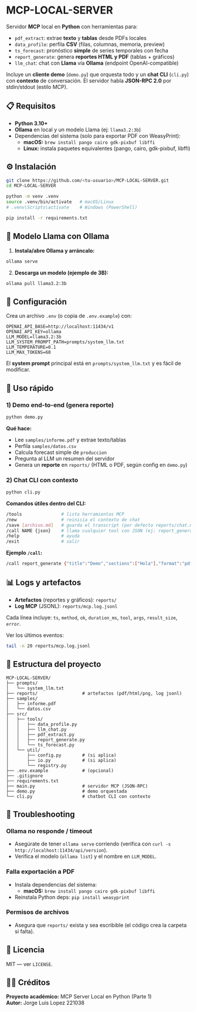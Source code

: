 # MCP-LOCAL-SERVER

Servidor **MCP** local en **Python** con herramientas para:

* `pdf_extract`: extrae **texto** y **tablas** desde PDFs locales
* `data_profile`: perfila **CSV** (filas, columnas, memoria, preview)
* `ts_forecast`: pronóstico **simple** de series temporales con fecha
* `report_generate`: genera **reportes HTML y PDF** (tablas + gráficos)
* `llm_chat`: chat con **Llama** vía **Ollama** (endpoint OpenAI-compatible)

Incluye un **cliente demo** (`demo.py`) que orquesta todo y un **chat CLI** (`cli.py`) con **contexto** de conversación. El servidor habla **JSON-RPC 2.0** por stdin/stdout (estilo MCP).

## 📋 Requisitos

* **Python 3.10+**
* **Ollama** en local y un modelo Llama (ej: `llama3.2:3b`)
* Dependencias del sistema (solo para exportar PDF con WeasyPrint):
  * **macOS:** `brew install pango cairo gdk-pixbuf libffi`
  * **Linux:** instala paquetes equivalentes (pango, cairo, gdk-pixbuf, libffi)

## ⚙️ Instalación

```bash
git clone https://github.com/<tu-usuario>/MCP-LOCAL-SERVER.git
cd MCP-LOCAL-SERVER

python -m venv .venv
source .venv/bin/activate   # macOS/Linux
# .venv\Scripts\activate    # Windows (PowerShell)

pip install -r requirements.txt
```

## 🦙 Modelo Llama con Ollama

1. **Instala/abre Ollama y arráncalo:**

```bash
ollama serve
```

2. **Descarga un modelo (ejemplo de 3B):**

```bash
ollama pull llama3.2:3b
```

## 🔧 Configuración

Crea un archivo `.env` (o copia de `.env.example`) con:

```env
OPENAI_API_BASE=http://localhost:11434/v1
OPENAI_API_KEY=ollama
LLM_MODEL=llama3.2:3b
LLM_SYSTEM_PROMPT_PATH=prompts/system_llm.txt
LLM_TEMPERATURE=0.1
LLM_MAX_TOKENS=60
```

El **system prompt** principal está en `prompts/system_llm.txt` y es fácil de modificar.

## 🚀 Uso rápido

### 1) Demo end-to-end (genera reporte)

```bash
python demo.py
```

**Qué hace:**
* Lee `samples/informe.pdf` y extrae texto/tablas
* Perfila `samples/datos.csv`
* Calcula forecast simple de `produccion`
* Pregunta al LLM un resumen del servidor
* Genera un **reporte** en `reports/` (HTML o PDF, según config en `demo.py`)

### 2) Chat CLI con contexto

```bash
python cli.py
```

**Comandos útiles dentro del CLI:**

```bash
/tools               # lista herramientas MCP
/new                 # reinicia el contexto de chat
/save [archivo.md]   # guarda el transcript (por defecto reports/chat.md)
/call NAME {json}    # llama cualquier tool con JSON (ej: report_generate)
/help                # ayuda
/exit                # salir
```

**Ejemplo `/call`:**

```bash
/call report_generate {"title":"Demo","sections":["Hola"],"format":"pdf"}
```

## 📊 Logs y artefactos

* **Artefactos** (reportes y gráficos): `reports/`
* **Log MCP** (JSONL): `reports/mcp.log.jsonl`

Cada línea incluye: `ts`, `method`, `ok`, `duration_ms`, `tool`, `args`, `result_size`, `error`.

Ver los últimos eventos:

```bash
tail -n 20 reports/mcp.log.jsonl
```

## 📂 Estructura del proyecto

```
MCP-LOCAL-SERVER/
├── prompts/
│   └── system_llm.txt
├── reports/                 # artefactos (pdf/html/png, log jsonl)
├── samples/
│   ├── informe.pdf
│   └── datos.csv
├── src/
│   ├── tools/
│   │   ├── data_profile.py
│   │   ├── llm_chat.py
│   │   ├── pdf_extract.py
│   │   ├── report_generate.py
│   │   └── ts_forecast.py
│   └── util/
│       ├── config.py        # (si aplica)
│       ├── io.py            # (si aplica)
│       └── registry.py
├── .env.example             # (opcional)
├── .gitignore
├── requirements.txt
├── main.py                  # servidor MCP (JSON-RPC)
├── demo.py                  # demo orquestada
└── cli.py                   # chatbot CLI con contexto
```

## 🔧 Troubleshooting

### **Ollama no responde / timeout**
* Asegúrate de tener `ollama serve` corriendo (verifica con `curl -s http://localhost:11434/api/version`).
* Verifica el modelo (`ollama list`) y el nombre en `LLM_MODEL`.

### **Falla exportación a PDF**
* Instala dependencias del sistema: 
  * **macOS:** `brew install pango cairo gdk-pixbuf libffi`
* Reinstala Python deps: `pip install weasyprint`

### **Permisos de archivos**
* Asegura que `reports/` exista y sea escribible (el código crea la carpeta si falta).

## 📄 Licencia

MIT — ver `LICENSE`.

## 👨‍💻 Créditos

**Proyecto académico:** MCP Server Local en Python (Parte 1)  
**Autor:** Jorge Luis Lopez 221038